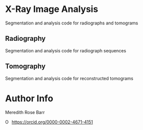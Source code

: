 # X-Ray Image Analysis

Segmentation and analysis code for radiographs and tomograms

## Radiography

Segmentation and analysis code for radiograph sequences

## Tomography

Segmentation and analysis code for reconstructed tomograms

# Author Info
Meredith Rose Barr
<div itemscope itemtype="https://schema.org/Person"><a itemprop="sameAs" content="https://orcid.org/0000-0002-4671-4151" href="https://orcid.org/0000-0002-4671-4151" target="orcid.widget" rel="me noopener noreferrer" style="vertical-align:top;"><img src="https://orcid.org/sites/default/files/images/orcid_16x16.png" style="width:1em;margin-right:.5em;" alt="ORCID iD icon">https://orcid.org/0000-0002-4671-4151</a></div>
